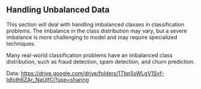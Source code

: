 ## Handling Unbalanced Data
This section will deal with handling imbalanced classes in classification problems. The imbalance in the class distribution may vary, but a severe imbalance is more challenging to model and may require specialized techniques.

Many real-world classification problems have an imbalanced class distribution, such as fraud detection, spam detection, and churn prediction.

Data: https://drive.google.com/drive/folders/1Tbp5sWLgV1Svf-Idtjdh6ZAr_NaUIfCj?usp=sharing
